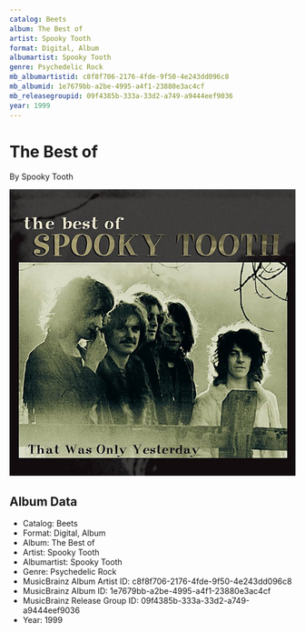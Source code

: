 ```yaml
---
catalog: Beets
album: The Best of
artist: Spooky Tooth
format: Digital, Album
albumartist: Spooky Tooth
genre: Psychedelic Rock
mb_albumartistid: c8f8f706-2176-4fde-9f50-4e243dd096c8
mb_albumid: 1e7679bb-a2be-4995-a4f1-23880e3ac4cf
mb_releasegroupid: 09f4385b-333a-33d2-a749-a9444eef9036
year: 1999
---
```


# The Best of

By Spooky Tooth

![](../../assets/beetscovers/Spooky_Tooth-The_Best_of.jpg)

## Album Data

- Catalog: Beets
- Format: Digital, Album
- Album: The Best of
- Artist: Spooky Tooth
- Albumartist: Spooky Tooth
- Genre: Psychedelic Rock
- MusicBrainz Album Artist ID: c8f8f706-2176-4fde-9f50-4e243dd096c8
- MusicBrainz Album ID: 1e7679bb-a2be-4995-a4f1-23880e3ac4cf
- MusicBrainz Release Group ID: 09f4385b-333a-33d2-a749-a9444eef9036
- Year: 1999

